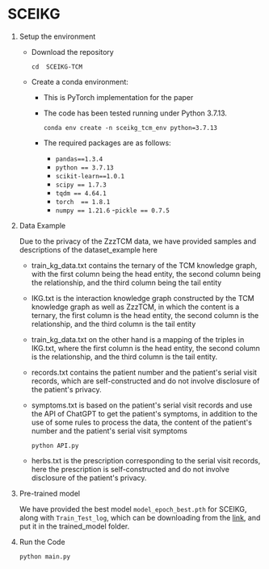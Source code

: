 # SCEIKG
1. Setup the environment

   - Download the repository

     `cd  SCEIKG-TCM`

   - Create a conda environment: 

     - This is PyTorch implementation for the paper

     - The code has been tested running under Python 3.7.13. 

       `conda env create -n sceikg_tcm_env python=3.7.13`

     - The required packages are as follows:

       - `pandas==1.3.4`
       - `python == 3.7.13`
       - `scikit-learn==1.0.1`
       - `scipy == 1.7.3`
       - `tqdm == 4.64.1`
       - `torch  == 1.8.1`
       - `numpy == 1.21.6`
       -`pickle == 0.7.5`

2. Data Example 

   Due to the privacy of the ZzzTCM data, we have provided samples and descriptions of the dataset_example here

   - train_kg_data.txt contains the ternary of the TCM knowledge graph, with the first column being the head entity, the     second column being the relationship, and the third column being the tail entity

   - IKG.txt is the interaction knowledge graph constructed by the TCM knowledge graph as well as ZzzTCM, in which the content is a ternary, the first column is the head entity, the second column is the relationship, and the third column is the tail entity

   - train_kg_data.txt on the other hand is a mapping of the triples in IKG.txt, where the first column is the head entity, the second column is the relationship, and the third column is the tail entity.

   - records.txt contains the patient number and the patient's serial visit records, which are self-constructed and do not involve disclosure of the patient's privacy.

   - symptoms.txt is based on the patient's serial visit records and use the API of ChatGPT to get the patient's symptoms, in addition to the use of some rules to process the data, the content of the patient's number and the patient's serial visit symptoms

     `python API.py`

   - herbs.txt is the prescription corresponding to the serial visit records, here the prescription is self-constructed and do not involve disclosure of the patient's privacy.

3. Pre-trained model

   We have provided the best model `model_epoch_best.pth` for SCEIKG, along with `Train_Test_log`, which  can be downloading from the [link](链接：https://pan.baidu.com/s/1cun5DB1vlErQeY9yWr_3bA?pwd=1234), and put it in the trained_model folder. 

4. Run the Code

   `python main.py`

